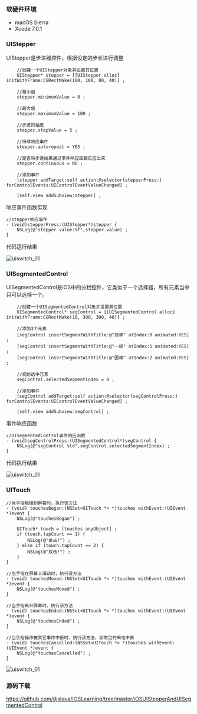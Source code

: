 ### 软硬件环境

- macOS Sierra
- Xcode 7.0.1

### UIStepper

UIStepper是步进器控件，根据设定的步长进行调整

```
    //创建一个UIStepper对象并设置其位置
    UIStepper* stepper = [[UIStepper alloc] initWithFrame:CGRectMake(100, 100, 80, 40)] ;
    
    //最小值
    stepper.minimumValue = 0 ;
    
    //最大值
    stepper.maximumValue = 100 ;
    
    //步进的幅度
    stepper.stepValue = 5 ;
    
    //持续响应事件
    stepper.autorepeat = YES ;
    
    //是否将步进结果通过事件响应函数反应出来
    stepper.continuous = NO ;
    
    //添加事件
    [stepper addTarget:self action:@selector(stepperPress:) forControlEvents:UIControlEventValueChanged] ;
    
    [self.view addSubview:stepper] ;
```

响应事件函数实现

```
//stepper响应事件
- (void)stepperPress:(UIStepper*)stepper {
    NSLog(@"stepper value:%f",stepper.value) ;
}
```

代码运行结果

![uiswitch_01](https://raw.githubusercontent.com/djstava/PostsCollection/master/images/mac/iOS/iOS_8_1.png)

### UISegmentedControl

UISegmentedControl是iOS中的分栏控件，它类似于一个选择器，所有元素当中只可以选择一个。

```
    //创建一个UISegmentedControl对象并设置其位置
    UISegmentedControl* segControl = [[UISegmentedControl alloc] initWithFrame:CGRectMake(10, 300, 300, 40)] ;
    
    //添加3个元素
    [segControl insertSegmentWithTitle:@"简单" atIndex:0 animated:YES] ;
    [segControl insertSegmentWithTitle:@"一般" atIndex:1 animated:YES] ;
    [segControl insertSegmentWithTitle:@"困难" atIndex:2 animated:YES] ;
    
    //初始选中元素
    segControl.selectedSegmentIndex = 0 ;
    
    //添加事件
    [segControl addTarget:self action:@selector(segControlPress:) forControlEvents:UIControlEventValueChanged] ;
    
    [self.view addSubview:segControl] ;

```

事件响应函数

```
//UISegmentedControl事件响应函数
- (void)segControlPress:(UISegmentedControl*)segControl {
    NSLog(@"segControl %ld",segControl.selectedSegmentIndex) ;
}
```

代码执行结果

![uiswitch_01](https://raw.githubusercontent.com/djstava/PostsCollection/master/images/mac/iOS/iOS_8_2.png)

### UITouch

```
//当手指触碰到屏幕时，执行该方法
- (void) touchesBegan:(NSSet<UITouch *> *)touches withEvent:(UIEvent *)event {
    NSLog(@"touchesBegan") ;
    
    UITouch* touch = [touches anyObject] ;
    if (touch.tapCount == 1) {
        NSLog(@"单击!") ;
    } else if (touch.tapCount == 2) {
        NSLog(@"双击!") ;
    }
}

//当手指在屏幕上滑动时，执行该方法
- (void) touchesMoved:(NSSet<UITouch *> *)touches withEvent:(UIEvent *)event {
    NSLog(@"touchesMoved") ;
}

//当手指离开屏幕时，执行该方法
- (void) touchesEnded:(NSSet<UITouch *> *)touches withEvent:(UIEvent *)event {
    NSLog(@"touchesEnded") ;
}

//当手指操作被其它事件中断时，执行该方法，如常见的来电中断
- (void) touchesCancelled:(NSSet<UITouch *> *)touches withEvent:(UIEvent *)event {
    NSLog(@"touchesCancelled") ;
}
```

![uiswitch_01](https://raw.githubusercontent.com/djstava/PostsCollection/master/images/mac/iOS/iOS_8_3.png)

### 源码下载

https://github.com/djstava/iOSLearning/tree/master/iOSUIStepperAndUISegmentedControl